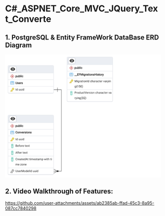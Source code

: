 # C#_ASPNET_Core_MVC_JQuery_Text_Converte

## 1. PostgreSQL & Entity FrameWork DataBase ERD Diagram

![alt text](images/schema.png)

## 2. Video Walkthrough of Features:

https://github.com/user-attachments/assets/ab2385ab-ffad-45c3-8a95-087cc7840298
